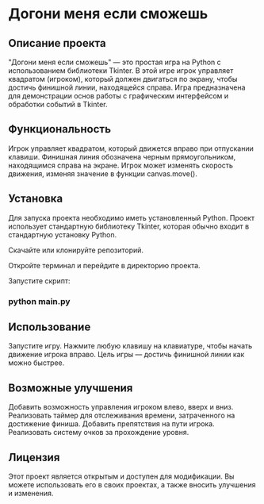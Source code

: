 # Догони меня если сможешь
## Описание проекта
"Догони меня если сможешь" — это простая игра на Python с использованием библиотеки Tkinter. В этой игре игрок управляет квадратом (игроком), который должен двигаться по экрану, чтобы достичь финишной линии, находящейся справа. Игра предназначена для демонстрации основ работы с графическим интерфейсом и обработки событий в Tkinter.

## Функциональность
Игрок управляет квадратом, который движется вправо при отпускании клавиши.
Финишная линия обозначена черным прямоугольником, находящимся справа на экране.
Игрок может изменять скорость движения, изменяя значение в функции canvas.move().
## Установка
Для запуска проекта необходимо иметь установленный Python. Проект использует стандартную библиотеку Tkinter, которая обычно входит в стандартную установку Python.

Скачайте или клонируйте репозиторий.

Откройте терминал и перейдите в директорию проекта.

Запустите скрипт:

### python main.py

## Использование
Запустите игру.
Нажмите любую клавишу на клавиатуре, чтобы начать движение игрока вправо.
Цель игры — достичь финишной линии как можно быстрее.
## Возможные улучшения
Добавить возможность управления игроком влево, вверх и вниз.
Реализовать таймер для отслеживания времени, затраченного на достижение финиша.
Добавить препятствия на пути игрока.
Реализовать систему очков за прохождение уровня.
## Лицензия
Этот проект является открытым и доступен для модификации. Вы можете использовать его в своих проектах, а также вносить улучшения и изменения.
